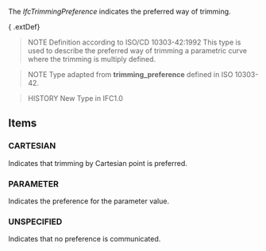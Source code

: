 The _IfcTrimmingPreference_ indicates the preferred way of trimming.

<!-- end of short definition -->


{ .extDef}
> NOTE Definition according to ISO/CD 10303-42:1992
> This type is used to describe the preferred way of trimming a parametric curve where the trimming is multiply defined.

> NOTE Type adapted from **trimming_preference** defined in ISO 10303-42.

> HISTORY New Type in IFC1.0

## Items

### CARTESIAN
Indicates that trimming by Cartesian point is preferred.

### PARAMETER
Indicates the preference for the parameter value.

### UNSPECIFIED
Indicates that no preference is communicated.
